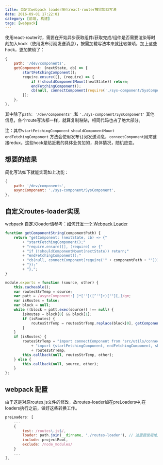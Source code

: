 ```yaml
---
title: 自定义webpack loader简化react-router按需加载写法
date: 2016-09-01 17:22:01
category: [前端, 构建]
tags: [webpack]
---
```

使用react-router时，需要在开始异步获取组件/获取完成/组件是否需要渲染等时刻加入hock（使用发布订阅发送消息），按需加载写法本来就比较繁琐，加上这些hock，更加繁琐了：
```js
{
    path: '/dev/components',
    getComponent: (nextState, cb) => {
        startFetchingComponent();
        require.ensure([], (require) => {
            if (!shouldComponentMount(nextState)) return;
            endFetchingComponent();
            cb(null, connectComponent(require('./sys-component/SysComponent')));
        });
    },
},
```
其中除了`path: '/dev/components',`和 `'./sys-component/SysComponent'` 其他信息，各个route写法都一样，就算复制粘贴，相同代码也占了绝大部分。

注：其中`startFetchingComponent` `shouldComponentMount` `endFetchingComponent` 方法会使用发布订阅发送消息，`connectComponent`用来链接redux，这些hock是贴近我的具体业务加的，具体情况，随机应变。

## 想要的结果
简化写法如下就能实现如上功能：
```js
{
    path: '/dev/components',
    asyncComponent: './sys-component/SysComponent',
},
```

## 自定义routes-loader实现
webpack 自定义loader请参考：[如何开发一个 Webpack Loader](http://www.alloyteam.com/2016/01/webpack-loader-1/)
```js
function getComponentString(componentPath) {
    return "getComponent: (nextState, cb) => {"
        + "startFetchingComponent();"
        + "require.ensure([], (require) => {"
        + "if (!shouldComponentMount(nextState)) return;"
        + "endFetchingComponent();"
        + "cb(null, connectComponent(require('" + componentPath + "')));"
        + "});"
        + "},";
}

module.exports = function (source, other) {
    this.cacheable();
    var routesStrTemp = source;
    var patt = /asyncComponent:[ ]*['"]([^'"]+)['"][,]/gm;
    var isRoutes = false;
    var block = null;
    while ((block = patt.exec(source)) !== null) {
        isRoutes = block[0] && block[1];
        if (isRoutes) {
            routesStrTemp = routesStrTemp.replace(block[0], getComponentString(block[1]));
        }
    }
    if (isRoutes) {
        routesStrTemp = "import connectComponent from 'src/utils/connectComponent.js';\n"
            + "import {startFetchingComponent, endFetchingComponent, shouldComponentMount} from 'src/utils/route-utils';"
            + routesStrTemp;
        this.callback(null, routesStrTemp, other);
    } else {
        this.callback(null, source, other);
    }
};
```
## webpack 配置
由于这是对原routes.js文件的修改，故routes-loader加在preLoaders中,在loaders执行之前，做好这些转换工作。
```js
preLoaders: [
    ...
    {
        test: /routes\.js$/,
        loader: path.join(__dirname, './routes-loader'), // 这里要使用绝对路径
        include: projectRoot,
        exclude: /node_modules/
    }
    ...
],
```
